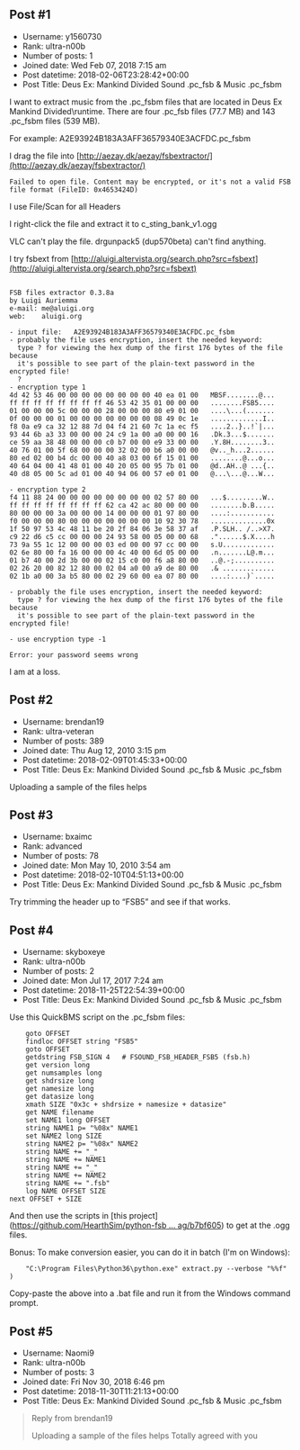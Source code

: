 ## Post #1
- Username: y1560730
- Rank: ultra-n00b
- Number of posts: 1
- Joined date: Wed Feb 07, 2018 7:15 am
- Post datetime: 2018-02-06T23:28:42+00:00
- Post Title: Deus Ex: Mankind Divided Sound .pc_fsb & Music .pc_fsbm

I want to extract music from the .pc_fsbm files that are located in Deus Ex Mankind Divided\runtime. There are four .pc_fsb files (77.7 MB) and 143 .pc_fsbm files (539 MB).

For example:
A2E93924B183A3AFF36579340E3ACFDC.pc_fsbm

I drag the file into [http://aezay.dk/aezay/fsbextractor/](http://aezay.dk/aezay/fsbextractor/)

```
Failed to open file. Content may be encrypted, or it's not a valid FSB file format (FileID: 0x4653424D)
```


I use File/Scan for all Headers



I right-click the file and extract it to c_sting_bank_v1.ogg

VLC can't play the file. drgunpack5 (dup570beta) can't find anything.

I try fsbext from [http://aluigi.altervista.org/search.php?src=fsbext](http://aluigi.altervista.org/search.php?src=fsbext)

```

FSB files extractor 0.3.8a
by Luigi Auriemma
e-mail: me@aluigi.org
web:    aluigi.org

- input file:   A2E93924B183A3AFF36579340E3ACFDC.pc_fsbm
- probably the file uses encryption, insert the needed keyword:
  type ? for viewing the hex dump of the first 176 bytes of the file because
  it's possible to see part of the plain-text password in the encrypted file!
  ?
- encryption type 1
4d 42 53 46 00 00 00 00 00 00 00 00 40 ea 01 00   MBSF........@...
ff ff ff ff ff ff ff ff 46 53 42 35 01 00 00 00   ........FSB5....
01 00 00 00 5c 00 00 00 28 00 00 00 80 e9 01 00   ....\...(.......
0f 00 00 00 01 00 00 00 00 00 00 00 08 49 0c 1e   .............I..
f8 0a e9 ca 32 12 88 7d 04 f4 21 60 7c 1a ec f5   ....2..}..!`|...
93 44 6b a3 33 00 00 00 24 c9 1a 00 a0 00 00 16   .Dk.3...$.......
ce 59 aa 38 48 00 00 00 c0 b7 00 00 e9 33 00 00   .Y.8H........3..
40 76 01 00 5f 68 00 00 00 32 02 00 b6 a0 00 00   @v.._h...2......
80 ed 02 00 b4 dc 00 00 40 a8 03 00 6f 15 01 00   ........@...o...
40 64 04 00 41 48 01 00 40 20 05 00 95 7b 01 00   @d..AH..@ ...{..
40 d8 05 00 5c ad 01 00 40 94 06 00 57 e0 01 00   @...\...@...W...

- encryption type 2
f4 11 88 24 00 00 00 00 00 00 00 00 02 57 80 00   ...$.........W..
ff ff ff ff ff ff ff ff 62 ca 42 ac 80 00 00 00   ........b.B.....
80 00 00 00 3a 00 00 00 14 00 00 00 01 97 80 00   ....:...........
f0 00 00 00 80 00 00 00 00 00 00 00 10 92 30 78   ..............0x
1f 50 97 53 4c 48 11 be 20 2f 84 06 3e 58 37 af   .P.SLH.. /..>X7.
c9 22 d6 c5 cc 00 00 00 24 93 58 00 05 00 00 68   ."......$.X....h
73 9a 55 1c 12 00 00 00 03 ed 00 00 97 cc 00 00   s.U.............
02 6e 80 00 fa 16 00 00 00 4c 40 00 6d 05 00 00   .n.......L@.m...
01 b7 40 00 2d 3b 00 00 02 15 c0 00 f6 a8 80 00   ..@.-;..........
02 26 20 00 82 12 80 00 02 04 a0 00 a9 de 80 00   .& .............
02 1b a0 00 3a b5 80 00 02 29 60 00 ea 07 80 00   ....:....)`.....

- probably the file uses encryption, insert the needed keyword:
  type ? for viewing the hex dump of the first 176 bytes of the file because
  it's possible to see part of the plain-text password in the encrypted file!

- use encryption type -1

Error: your password seems wrong
```


I am at a loss.
## Post #2
- Username: brendan19
- Rank: ultra-veteran
- Number of posts: 389
- Joined date: Thu Aug 12, 2010 3:15 pm
- Post datetime: 2018-02-09T01:45:33+00:00
- Post Title: Deus Ex: Mankind Divided Sound .pc_fsb & Music .pc_fsbm

Uploading a sample of the files helps
## Post #3
- Username: bxaimc
- Rank: advanced
- Number of posts: 78
- Joined date: Mon May 10, 2010 3:54 am
- Post datetime: 2018-02-10T04:51:13+00:00
- Post Title: Deus Ex: Mankind Divided Sound .pc_fsb & Music .pc_fsbm

Try trimming the header up to “FSB5” and see if that works.
## Post #4
- Username: skyboxeye
- Rank: ultra-n00b
- Number of posts: 2
- Joined date: Mon Jul 17, 2017 7:24 am
- Post datetime: 2018-11-25T22:54:39+00:00
- Post Title: Deus Ex: Mankind Divided Sound .pc_fsb & Music .pc_fsbm

Use this QuickBMS script on the .pc_fsbm files:

```
    goto OFFSET
    findloc OFFSET string "FSB5"
    goto OFFSET
    getdstring FSB_SIGN 4   # FSOUND_FSB_HEADER_FSB5 (fsb.h)
    get version long
    get numsamples long
    get shdrsize long
    get namesize long
    get datasize long
    xmath SIZE "0x3c + shdrsize + namesize + datasize"
    get NAME filename
    set NAME1 long OFFSET
    string NAME1 p= "%08x" NAME1
    set NAME2 long SIZE
    string NAME2 p= "%08x" NAME2
    string NAME += "_"
    string NAME += NAME1
    string NAME += "_"
    string NAME += NAME2
    string NAME += ".fsb"
    log NAME OFFSET SIZE
next OFFSET + SIZE

```


And then use the scripts in [this project]([https://github.com/HearthSim/python-fsb ... ag/b7bf605](https://github.com/HearthSim/python-fsb5/releases/tag/b7bf605)) to get at the .ogg files.

Bonus:
To make conversion easier, you can do it in batch (I'm on Windows):

```
    "C:\Program Files\Python36\python.exe" extract.py --verbose "%%f"
)

```

Copy-paste the above into a .bat file and run it from the Windows command prompt.
## Post #5
- Username: Naomi9
- Rank: ultra-n00b
- Number of posts: 3
- Joined date: Fri Nov 30, 2018 6:46 pm
- Post datetime: 2018-11-30T11:21:13+00:00
- Post Title: Deus Ex: Mankind Divided Sound .pc_fsb & Music .pc_fsbm

> Reply from brendan19
>
> Uploading a sample of the files helps
Totally agreed with you
